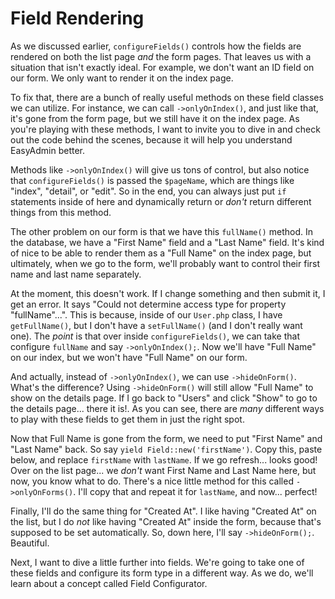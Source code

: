 # Field Rendering

As we discussed earlier, `configureFields()` controls how the fields are rendered on both the list page *and* the form pages. That leaves us with a situation that isn't exactly ideal. For example, we don't want an ID field on our form. We only want to render it on the index page.

To fix that, there are a bunch of really useful methods on these field classes we can utilize. For instance, we can call `->onlyOnIndex()`, and just like that, it's gone from the form page, but we still have it on the index page. As you're playing with these methods, I want to invite you to dive in and check out the code behind the scenes, because it will help you understand EasyAdmin better.

Methods like `->onlyOnIndex()` will give us tons of control, but also notice that `configureFields()` is passed the `$pageName`, which are things like "index", "detail", or "edit". So in the end, you can always just put `if` statements inside of here and dynamically return or *don't* return different things from this method. 

The other problem on our form is that we have this `fullName()` method. In the database, we have a "First Name" field and a "Last Name" field. It's kind of nice to be able to render them as a "Full Name" on the index page, but ultimately, when we go to the form, we'll probably want to control their first name and last name separately.

At the moment, this doesn't work. If I change something and then submit it, I get an error. It says "Could not determine access type for property "fullName"...". This is because, inside of our `User.php` class, I have `getFullName()`, but I don't have a `setFullName()` (and I don't really want one). The *point* is that over inside `configureFields()`, we can take that configure `fullName` and say `->onlyOnIndex();`. Now we'll have "Full Name" on our index, but we won't have "Full Name" on our form.

And actually, instead of `->onlyOnIndex()`, we can use `->hideOnForm()`. What's the difference? Using `->hideOnForm()` will still allow "Full Name" to show on the details page. If I go back to "Users" and click "Show" to go to the details page... there it is!. As you can see, there are *many* different ways to play with these fields to get them in just the right spot.

Now that Full Name is gone from the form, we need to put "First Name" and "Last Name" back. So say `yield Field::new('firstName')`. Copy this, paste below, and replace `firstName` with `lastName`. If we go refresh... looks good! Over on the list page... we *don't* want First Name and Last Name here, but now, you know what to do. There's a nice little method for this called `->onlyOnForms()`. I'll copy that and repeat it for `lastName`, and now... perfect!

Finally, I'll do the same thing for "Created At". I like having "Created At" on the list, but I do *not* like having "Created At" inside the form, because that's supposed to be set automatically. So, down here, I'll say `->hideOnForm();`. Beautiful.

Next, I want to dive a little further into fields. We're going to take one of these fields and configure its form type in a different way. As we do, we'll learn about a concept called Field Configurator.
